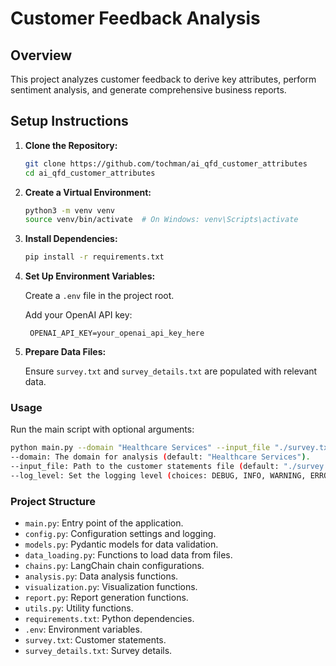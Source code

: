 # Customer Feedback Analysis

## Overview

This project analyzes customer feedback to derive key attributes, perform sentiment analysis, and generate comprehensive business reports.

## Setup Instructions

1. **Clone the Repository:**
   
   ```bash
   git clone https://github.com/tochman/ai_qfd_customer_attributes
   cd ai_qfd_customer_attributes
   ```

2. **Create a Virtual Environment:**

    ```bash
    python3 -m venv venv
    source venv/bin/activate  # On Windows: venv\Scripts\activate
    ```

3. **Install Dependencies:**

    ```bash
    pip install -r requirements.txt
    ```
4. **Set Up Environment Variables:**

    Create a `.env` file in the project root.

    Add your OpenAI API key:

        
        OPENAI_API_KEY=your_openai_api_key_here
        

5. **Prepare Data Files:**

    Ensure `survey.txt` and `survey_details.txt` are populated with relevant data.

### Usage
Run the main script with optional arguments:

```bash
python main.py --domain "Healthcare Services" --input_file "./survey.txt" --log_level "INFO"
--domain: The domain for analysis (default: "Healthcare Services").
--input_file: Path to the customer statements file (default: "./survey.txt").
--log_level: Set the logging level (choices: DEBUG, INFO, WARNING, ERROR, CRITICAL; default: INFO).
```

### Project Structure
* `main.py`: Entry point of the application.
* `config.py`: Configuration settings and logging.
* `models.py`: Pydantic models for data validation.
* `data_loading.py`: Functions to load data from files.
* `chains.py`: LangChain chain configurations.
* `analysis.py`: Data analysis functions.
* `visualization.py`: Visualization functions.
* `report.py`: Report generation functions.
* `utils.py`: Utility functions.
* `requirements.txt`: Python dependencies.
* `.env`: Environment variables.
* `survey.txt`: Customer statements.
* `survey_details.txt`: Survey details.

